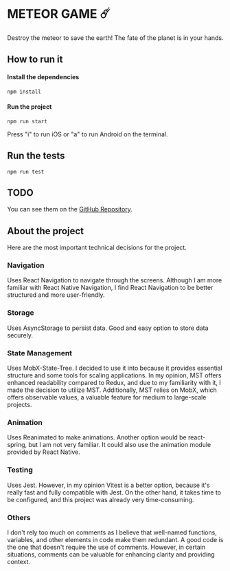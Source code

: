 # METEOR GAME ☄️

Destroy the meteor to save the earth! The fate of the planet is in your hands.

## How to run it

#### Install the dependencies

    npm install

#### Run the project

    npm run start

Press "i" to run iOS or "a" to run Android on the terminal.

## Run the tests

    npm run test

## TODO

You can see them on the [GitHub Repository](https://github.com/agestaun/meteor/issues?q=is%3Aissue).

## About the project

Here are the most important technical decisions for the project.

### Navigation

Uses React Navigation to navigate through the screens. Although I am more familiar with React Native Navigation, I find React Navigation to be better structured and more user-friendly.

### Storage

Uses AsyncStorage to persist data. Good and easy option to store data securely.

### State Management

Uses MobX-State-Tree. I decided to use it into because it provides essential structure and some tools for scaling applications. In my opinion, MST offers enhanced readability compared to Redux, and due to my familiarity with it, I made the decision to utilize MST. Additionally, MST relies on MobX, which offers observable values, a valuable feature for medium to large-scale projects.

### Animation

Uses Reanimated to make animations. Another option would be react-spring, but I am not very familiar. It could also use the animation module provided by React Native.

### Testing

Uses Jest. However, in my opinion Vitest is a better option, because it's really fast and fully compatible with Jest. On the other hand, it takes time to be configured, and this project was already very time-consuming.

### Others

I don't rely too much on comments as I believe that well-named functions, variables, and other elements in code make them redundant. A good code is the one that doesn't require the use of comments.
However, in certain situations, comments can be valuable for enhancing clarity and providing context.
